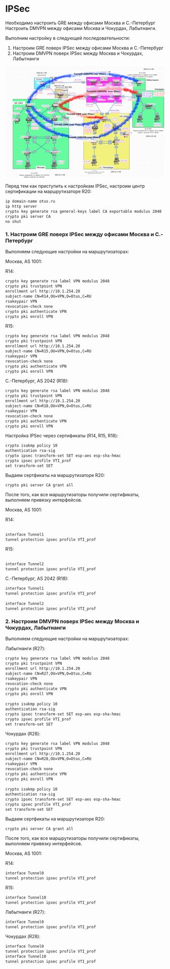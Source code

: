 # IPSec

Необходимо настроить GRE между офисами Москва и С.-Петербург Настроить DMVPN между офисами Москва и Чокурдах, Лабытнанги.

Выполним настройку в следующей последовательности:
1. Настроим GRE поверх IPSec между офисами Москва и С.-Петербург
2. Настроим DMVPN поверх IPSec между Москва и Чокурдах, Лабытнанги

![](ipsec.png)

Перед тем как приступить к настройкам IPSec, настроим центр сертификации на маршрутизаторе R20:
```
ip domain-name otus.ru
ip http server
crypto key generate rsa general-keys label CA exportable modulus 2048
crypto pki server CA
no shut
```

### 1. Настроим GRE поверх IPSec между офисами Москва и С.-Петербург

Выполняем следующие настройки на маршрутизаторах:

Москва, AS 1001:

R14:
```
crypto key generate rsa label VPN modulus 2048
crypto pki trustpoint VPN
enrollment url http://10.1.254.20
subject-name CN=R14,OU=VPN,O=Otus,C=RU
rsakeypair VPN
revocation-check none
crypto pki authenticate VPN
crypto pki enroll VPN
```

R15:
```
crypto key generate rsa label VPN modulus 2048
crypto pki trustpoint VPN
enrollment url http://10.1.254.20
subject-name CN=R15,OU=VPN,O=Otus,C=RU
rsakeypair VPN
revocation-check none
crypto pki authenticate VPN
crypto pki enroll VPN
```

С.-Петербург, AS 2042 (R18):
```
crypto key generate rsa label VPN modulus 2048
crypto pki trustpoint VPN
enrollment url http://10.1.254.20
subject-name CN=R18,OU=VPN,O=Otus,C=RU
rsakeypair VPN
revocation-check none
crypto pki authenticate VPN
crypto pki enroll VPN
```

Настройка IPSec через сертификаты (R14, R15, R18):
```
crypto isakmp policy 10
authentication rsa-sig
crypto ipsec transform-set SET esp-aes esp-sha-hmac
crypto ipsec profile VTI_prof
set transform-set SET
```

Выдаем сертфикаты на маршрутизаторе R20:
```
crypto pki server CA grant all
```

После того, как все маршрутизаторы получили сертификаты, выполняем привязку интерфейсов.

Москва, AS 1001:

R14:
```

interface Tunnel1
tunnel protection ipsec profile VTI_prof
```

R15:
```

interface Tunnel2
tunnel protection ipsec profile VTI_prof
```

С.-Петербург, AS 2042 (R18):
```
interface Tunnel1
tunnel protection ipsec profile VTI_prof

interface Tunnel2
tunnel protection ipsec profile VTI_prof
```

### 2. Настроим DMVPN поверх IPSec между Москва и Чокурдах, Лабытнанги

Выполняем следующие настройки на маршрутизаторах:

Лабытнанги (R27):

```
crypto key generate rsa label VPN modulus 2048
crypto pki trustpoint VPN
enrollment url http://10.1.254.20
subject-name CN=R27,OU=VPN,O=Otus,C=RU
rsakeypair VPN
revocation-check none
crypto pki authenticate VPN
crypto pki enroll VPN

crypto isakmp policy 10
authentication rsa-sig
crypto ipsec transform-set SET esp-aes esp-sha-hmac
crypto ipsec profile VTI_prof
set transform-set SET
```

Чокурдах (R28):
```
crypto key generate rsa label VPN modulus 2048
crypto pki trustpoint VPN
enrollment url http://10.1.254.20
subject-name CN=R28,OU=VPN,O=Otus,C=RU
rsakeypair VPN
revocation-check none
crypto pki authenticate VPN
crypto pki enroll VPN

crypto isakmp policy 10
authentication rsa-sig
crypto ipsec transform-set SET esp-aes esp-sha-hmac
crypto ipsec profile VTI_prof
set transform-set SET
```

Выдаем сертфикаты на маршрутизаторе R20:
```
crypto pki server CA grant all
```

После того, как все маршрутизаторы получили сертификаты, выполняем привязку интерфейсов.

Москва, AS 1001:

R14:
```
interface Tunnel0
tunnel protection ipsec profile VTI_prof
```

R15:
```
interface Tunnel10
tunnel protection ipsec profile VTI_prof
```

Лабытнанги (R27):
```
interface Tunnel0
tunnel protection ipsec profile VTI_prof
```

Чокурдах (R28):
```
interface Tunnel0
tunnel protection ipsec profile VTI_prof
interface Tunnel10
tunnel protection ipsec profile VTI_prof
```
